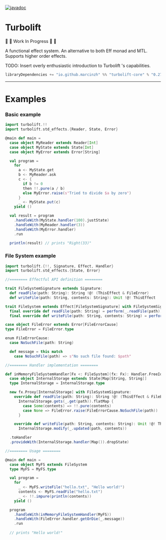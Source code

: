 [![javadoc](https://javadoc.io/badge2/io.github.marcinzh/turbolift-core_3/javadoc.svg)](https://javadoc.io/doc/io.github.marcinzh/turbolift-core_3) 

# Turbolift

:construction: :construction: Work In Progress :construction: :construction:

A functional effect system. An alternative to both Eff monad and MTL. Supports higher order effects.

TODO: Insert overly enthusiastic introduction to Turbolift 's capabilities.

```scala
libraryDependencies += "io.github.marcinzh" %% "turbolift-core" % "0.27.0"
```

---

# Examples

### Basic example

```scala
import turbolift.!!
import turbolift.std_effects.{Reader, State, Error}

@main def main =
  case object MyReader extends Reader[Int]
  case object MyState extends State[Int]
  case object MyError extends Error[String]

  val program =
    for
      a <- MyState.get
      b <- MyReader.ask
      c <- {
        if b != 0
        then !!.pure(a / b)
        else MyError.raise(s"Tried to divide $a by zero")
      }
      _ <- MyState.put(c)
    yield ()

  val result = program
    .handleWith(MyState.handler(100).justState)
    .handleWith(MyReader.handler(3))
    .handleWith(MyError.handler)
    .run
 
  println(result) // prints "Right(33)"
```

### File System example

```scala
import turbolift.{!!, Signature, Effect, Handler}
import turbolift.std_effects.{State, Error}

//======== Effectful API definition ======== 

trait FileSystemSignature extends Signature:
  def readFile(path: String): String !@! (ThisEffect & FileError)
  def writeFile(path: String, contents: String): Unit !@! ThisEffect

trait FileSystem extends Effect[FileSystemSignature] with FileSystemSignature:
  final override def readFile(path: String) = perform(_.readFile(path))
  final override def writeFile(path: String, contents: String) = perform(_.writeFile(path, contents))

case object FileError extends Error[FileErrorCause]
type FileError = FileError.type

enum FileErrorCause:
  case NoSuchFile(path: String)

  def message = this match
    case NoSuchFile(path) => s"No such file found: $path"

//======== Handler implementation ======== 

def inMemoryFileSystemHandler[Fx <: FileSystem](fx: Fx): Handler.FreeId[fx.type] =
  case object InternalStorage extends State[Map[String, String]]
  type InternalStorage = InternalStorage.type

  new fx.Proxy[InternalStorage] with FileSystemSignature:
    override def readFile(path: String): String !@! (ThisEffect & FileError) =
      InternalStorage.gets(_.get(path)).flatMap {
        case Some(contents) => !!.pure(contents)
        case None => FileError.raise(FileErrorCause.NoSuchFile(path))
      }

    override def writeFile(path: String, contents: String): Unit !@! ThisEffect =
      InternalStorage.modify(_.updated(path, contents))

  .toHandler
  .provideWith(InternalStorage.handler(Map()).dropState)

//======== Usage ======== 

@main def main =
  case object MyFS extends FileSystem
  type MyFS = MyFS.type

  val program =
    for
      _ <- MyFS.writeFile("hello.txt", "Hello world!")
      contents <- MyFS.readFile("hello.txt")
      _ <- !!.impure(println(contents))
    yield ()

  program
    .handleWith(inMemoryFileSystemHandler(MyFS))
    .handleWith(FileError.handler.getOrDie(_.message))
    .run
    
  // prints "Hello world!"
```
